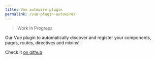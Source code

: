 ```yaml
---
title: Vue autowire plugin
permalink: /vue-plugin-autowire/
---
```


> Work In Progress

Our Vue plugin to automatically discover and register your components, pages, routes, directives and mixins!

Check it [on github][github-project]

[github-project]: https://github.com/kaizendorks/vue-autowire